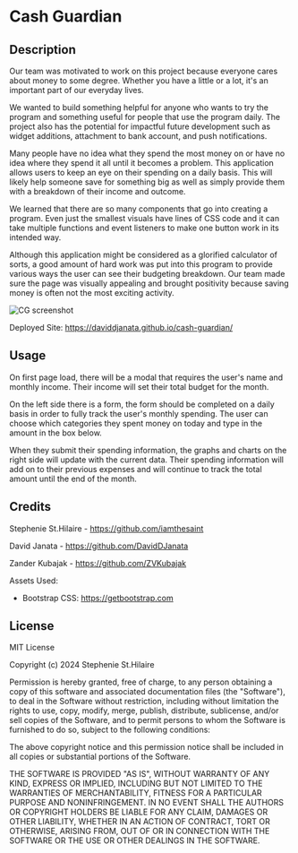 # Cash Guardian

## Description

Our team was motivated to work on this project because everyone cares about money to some degree. Whether you have a little or a lot, it's an important part of our everyday lives.

We wanted to build something helpful for anyone who wants to try the program and something useful for people that use the program daily. The project also has the potential for impactful future development such as widget additions, attachment to bank account, and push notifications.

Many people have no idea what they spend the most money on or have no idea where they spend it all until it becomes a problem. This application allows users to keep an eye on their spending on a daily basis. This will likely help someone save for something big as well as simply provide them with a breakdown of their income and outcome.

We learned that there are so many components that go into creating a program. Even just the smallest visuals have lines of CSS code and it can take multiple functions and event listeners to make one button work in its intended way.

Although this application might be considered as a glorified calculator of sorts, a good amount of hard work was put into this program to provide various ways the user can see their budgeting breakdown. Our team made sure the page was visually appealing and brought positivity because saving money is often not the most exciting activity.

![CG screenshot](https://github.com/user-attachments/assets/e2863341-6d6a-4470-a91a-40a660a05b9b)

Deployed Site: https://daviddjanata.github.io/cash-guardian/

## Usage

On first page load, there will be a modal that requires the user's name and monthly income. Their income will set their total budget for the month.

On the left side there is a form, the form should be completed on a daily basis in order to fully track the user's monthly spending. The user can choose which categories they spent money on today and type in the amount in the box below.

When they submit their spending information, the graphs and charts on the right side will update with the current data. Their spending information will add on to their previous expenses and will continue to track the total amount until the end of the month.

## Credits

Stephenie St.Hilaire - https://github.com/iamthesaint

David Janata - https://github.com/DavidDJanata

Zander Kubajak - https://github.com/ZVKubajak

Assets Used:

- Bootstrap CSS: https://getbootstrap.com

## License

MIT License

Copyright (c) 2024 Stephenie St.Hilaire

Permission is hereby granted, free of charge, to any person obtaining a copy
of this software and associated documentation files (the "Software"), to deal
in the Software without restriction, including without limitation the rights
to use, copy, modify, merge, publish, distribute, sublicense, and/or sell
copies of the Software, and to permit persons to whom the Software is
furnished to do so, subject to the following conditions:

The above copyright notice and this permission notice shall be included in all
copies or substantial portions of the Software.

THE SOFTWARE IS PROVIDED "AS IS", WITHOUT WARRANTY OF ANY KIND, EXPRESS OR
IMPLIED, INCLUDING BUT NOT LIMITED TO THE WARRANTIES OF MERCHANTABILITY,
FITNESS FOR A PARTICULAR PURPOSE AND NONINFRINGEMENT. IN NO EVENT SHALL THE
AUTHORS OR COPYRIGHT HOLDERS BE LIABLE FOR ANY CLAIM, DAMAGES OR OTHER
LIABILITY, WHETHER IN AN ACTION OF CONTRACT, TORT OR OTHERWISE, ARISING FROM,
OUT OF OR IN CONNECTION WITH THE SOFTWARE OR THE USE OR OTHER DEALINGS IN THE
SOFTWARE.

